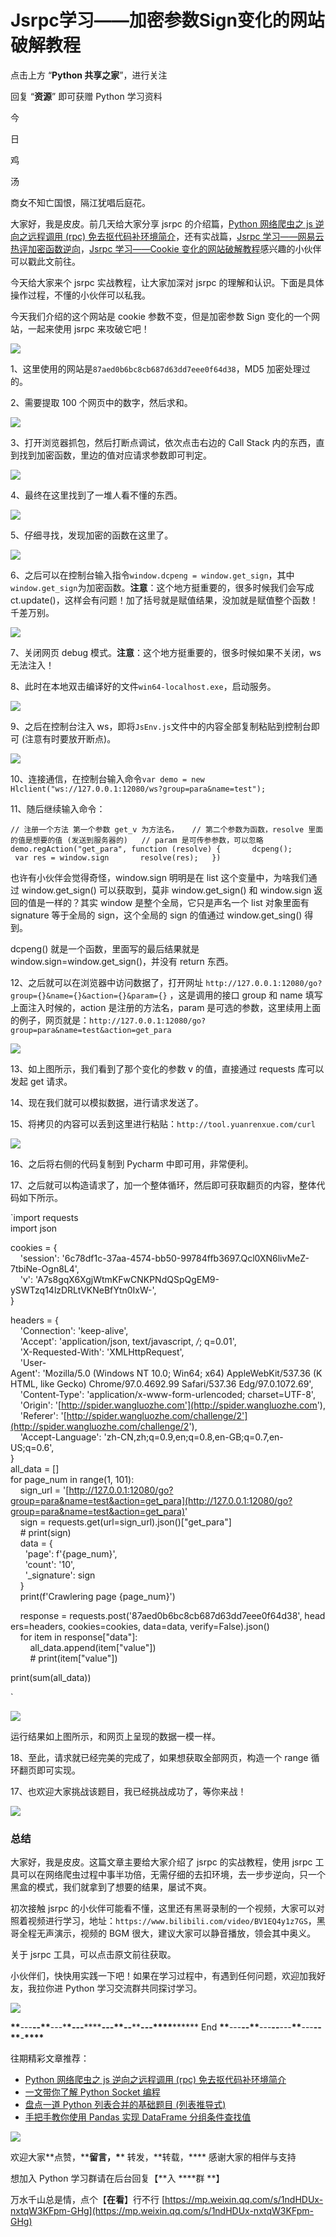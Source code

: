 # Jsrpc学习——加密参数Sign变化的网站破解教程
点击上方 “**Python 共享之家**”，进行关注

回复 “**资源**” 即可获赠 Python 学习资料

今

日

鸡

汤

商女不知亡国恨，隔江犹唱后庭花。

大家好，我是皮皮。前几天给大家分享 jsrpc 的介绍篇，[Python 网络爬虫之 js 逆向之远程调用 (rpc) 免去抠代码补环境简介](http://mp.weixin.qq.com/s?__biz=MzU5MjY2ODEwMQ==&mid=2247489430&idx=1&sn=708286eaa0174d39b22eb7f94d0eba50&chksm=fe1d633cc96aea2aa1e97476a90038b006883b89898d69c47c6e9ac42c386746c90c07aa6eb4&scene=21#wechat_redirect)，还有实战篇，[Jsrpc 学习——网易云热评加密函数逆向](http://mp.weixin.qq.com/s?__biz=MzU5MjY2ODEwMQ==&mid=2247489716&idx=1&sn=dae3e78c0534dfb2bce8124bc7496d27&chksm=fe1d6c1ec96ae50897fc55872acd77bbaaadedfa73938a06511b75d0bbcf935e6faae0cde357&scene=21#wechat_redirect)，[Jsrpc 学习——Cookie 变化的网站破解教程](http://mp.weixin.qq.com/s?__biz=MzU5MjY2ODEwMQ==&mid=2247489706&idx=1&sn=2bd4d54ae99d66cbd958a503bda9e17d&chksm=fe1d6c00c96ae5167f22cdb782a78d5cbad69ffe50ade8c85e78849885a9a82d3446e7d7e8bc&scene=21#wechat_redirect)感兴趣的小伙伴可以戳此文前往。  

今天给大家来个 jsrpc 实战教程，让大家加深对 jsrpc 的理解和认识。下面是具体操作过程，不懂的小伙伴可以私我。

今天我们介绍的这个网站是 cookie 参数不变，但是加密参数 Sign 变化的一个网站，一起来使用 jsrpc 来攻破它吧！

![](https://mmbiz.qpic.cn/mmbiz_png/PwoXOzvn9Y7GOuAhGUib1Y4ko2zh0ITR1WEEKUdrQ9Zm2kXtdWYPFuAicBcGmicJe7ySwtDL8qKjtX4icsSv2QxiaXw/640?wx_fmt=png)

1、这里使用的网站是`87aed0b6bc8cb687d63dd7eee0f64d38`，MD5 加密处理过的。

2、需要提取 100 个网页中的数字，然后求和。

![](https://mmbiz.qpic.cn/mmbiz_png/PwoXOzvn9Y7GOuAhGUib1Y4ko2zh0ITR1Lj6Zf8dkXDHCboMiaCyiarMjnvlcWnrFziabRtR7pJO3C76t26Bbhd60w/640?wx_fmt=png)

3、打开浏览器抓包，然后打断点调试，依次点击右边的 Call Stack 内的东西，直到找到加密函数，里边的值对应请求参数即可判定。

![](https://mmbiz.qpic.cn/mmbiz_png/PwoXOzvn9Y7GOuAhGUib1Y4ko2zh0ITR1aLIJvjEboTtWbBQkhludydECYxw4iadyNuhG8WA79O7soJicdY9UJJAw/640?wx_fmt=png)

4、最终在这里找到了一堆人看不懂的东西。

![](https://mmbiz.qpic.cn/mmbiz_png/PwoXOzvn9Y7GOuAhGUib1Y4ko2zh0ITR1qARtRuGABaXNxGU4gdqnZw17wHfkx49fzcrBJbRcE5Au3U5BHGWGmA/640?wx_fmt=png)

5、仔细寻找，发现加密的函数在这里了。

![](https://mmbiz.qpic.cn/mmbiz_png/PwoXOzvn9Y7GOuAhGUib1Y4ko2zh0ITR1s6Ce0picice5hP55foTPWtZfNgzj6LicfZC5mrq3MYvmcxiaUWzDAJeTjw/640?wx_fmt=png)

6、之后可以在控制台输入指令`window.dcpeng = window.get_sign`，其中`window.get_sign`为加密函数。**注意**：这个地方挺重要的，很多时候我们会写成 ct.update()，这样会有问题！加了括号就是赋值结果，没加就是赋值整个函数！千差万别。

![](https://mmbiz.qpic.cn/mmbiz_png/PwoXOzvn9Y7GOuAhGUib1Y4ko2zh0ITR1o1QXdrCzAZG9lrPouQzSic0EMt81z3g8qpCoKRqx4pmTtAxy3jLibTrQ/640?wx_fmt=png)

7、关闭网页 debug 模式。**注意**：这个地方挺重要的，很多时候如果不关闭，ws 无法注入！

8、此时在本地双击编译好的文件`win64-localhost.exe`，启动服务。

![](https://mmbiz.qpic.cn/mmbiz_png/PwoXOzvn9Y7GOuAhGUib1Y4ko2zh0ITR1Sa4jHvIjusMJRf1FP2e8aKbSQDY4YuXicYN8ojl5anPXLNTpFSaxL9g/640?wx_fmt=png)

9、之后在控制台注入 ws，即将`JsEnv.js`文件中的内容全部复制粘贴到控制台即可 (注意有时要放开断点)。

![](https://mmbiz.qpic.cn/mmbiz_png/PwoXOzvn9Y7GOuAhGUib1Y4ko2zh0ITR1ak0iakFoYNII0yrmN4C8B78EXJkMhTpflVh9VUqbciaiaJOyWvoolf8FA/640?wx_fmt=png)

10、连接通信，在控制台输入命令`var demo = new Hlclient("ws://127.0.0.1:12080/ws?group=para&name=test");`

11、随后继续输入命令：

`// 注册一个方法 第一个参数 get_v 为方法名，  
// 第二个参数为函数，resolve 里面的值是想要的值 (发送到服务器的)  
// param 是可传参参数，可以忽略  
demo.regAction("get_para", function (resolve) {  
    dcpeng();  
 var res = window.sign  
    resolve(res);  
})  
`

也许有小伙伴会觉得奇怪，window.sign 明明是在 list 这个变量中，为啥我们通过 window.get_sign() 可以获取到，莫非 window.get_sign() 和 window.sign 返回的值是一样的？其实 window 是整个全局，它只是声名一个 list 对象里面有 signature 等于全局的 sign，这个全局的 sign 的值通过 window.get_sing() 得到。

dcpeng() 就是一个函数，里面写的最后结果就是 window.sign=window.get_sign()，并没有 return 东西。

12、之后就可以在浏览器中访问数据了，打开网址 `http://127.0.0.1:12080/go?group={}&name={}&action={}&param={}` ，这是调用的接口 group 和 name 填写上面注入时候的，action 是注册的方法名，param 是可选的参数，这里续用上面的例子，网页就是：`http://127.0.0.1:12080/go?group=para&name=test&action=get_para`

![](https://mmbiz.qpic.cn/mmbiz_png/PwoXOzvn9Y7GOuAhGUib1Y4ko2zh0ITR12oicTvnGjj7Osx0tu93l2GN5oJaMia5rlibrXXWdGpuHs6o4gsficFQQJQ/640?wx_fmt=png)

13、如上图所示，我们看到了那个变化的参数 v 的值，直接通过 requests 库可以发起 get 请求。

14、现在我们就可以模拟数据，进行请求发送了。

15、将拷贝的内容可以丢到这里进行粘贴：`http://tool.yuanrenxue.com/curl`

![](https://mmbiz.qpic.cn/mmbiz_png/PwoXOzvn9Y7GOuAhGUib1Y4ko2zh0ITR1Gng6PLngp4DlNtAbgJZNtQpcaFaMhK1L4eVNce2zaEHFlibBVgpaBow/640?wx_fmt=png)

16、之后将右侧的代码复制到 Pycharm 中即可用，非常便利。

17、之后就可以构造请求了，加一个整体循环，然后即可获取翻页的内容，整体代码如下所示。

\`import requests  
import json

cookies = {  
    'session': '6c78df1c-37aa-4574-bb50-99784ffb3697.Qcl0XN6livMeZ-7tbiNe-Ogn8L4',  
    'v': 'A7s8gqX6XgjWtmKFwCNKPNdQSpQgEM9-ySWTzq14lzDRLtVKNeBfYtn0IxW-',  
}

headers = {  
    'Connection': 'keep-alive',  
    'Accept': 'application/json, text/javascript, _/_; q=0.01',  
    'X-Requested-With': 'XMLHttpRequest',  
    'User-Agent': 'Mozilla/5.0 (Windows NT 10.0; Win64; x64) AppleWebKit/537.36 (KHTML, like Gecko) Chrome/97.0.4692.99 Safari/537.36 Edg/97.0.1072.69',  
    'Content-Type': 'application/x-www-form-urlencoded; charset=UTF-8',  
    'Origin': '[http://spider.wangluozhe.com'](http://spider.wangluozhe.com'),  
    'Referer': '[http://spider.wangluozhe.com/challenge/2'](http://spider.wangluozhe.com/challenge/2'),  
    'Accept-Language': 'zh-CN,zh;q=0.9,en;q=0.8,en-GB;q=0.7,en-US;q=0.6',  
}  
all_data = \[]  
for page_num in range(1, 101):  
    sign_url = '[http://127.0.0.1:12080/go?group=para&name=test&action=get_para](http://127.0.0.1:12080/go?group=para&name=test&action=get_para)'  
    sign = requests.get(url=sign_url).json()["get_para"]  
    # print(sign)  
    data = {  
      'page': f'{page_num}',  
      'count': '10',  
      '\_signature': sign  
    }  
    print(f'Crawlering page {page_num}')

    response = requests.post('87aed0b6bc8cb687d63dd7eee0f64d38', headers=headers, cookies=cookies, data=data, verify=False).json()  
    for item in response["data"]&#x3A;  
        all_data.append(item["value"])  
        # print(item["value"])

print(sum(all_data))

\`

![](https://mmbiz.qpic.cn/mmbiz_png/PwoXOzvn9Y7GOuAhGUib1Y4ko2zh0ITR19b6UKvs5D81ZyTRibUKZHDusNErzH44f2vsPIWhjn4o8SEj6Q3Qkawg/640?wx_fmt=png)

运行结果如上图所示，和网页上呈现的数据一模一样。

18、至此，请求就已经完美的完成了，如果想获取全部网页，构造一个 range 循环翻页即可实现。

17、也欢迎大家挑战该题目，我已经挑战成功了，等你来战！

![](https://mmbiz.qpic.cn/mmbiz_png/PwoXOzvn9Y7GOuAhGUib1Y4ko2zh0ITR16vVEdH5NWoUUAAYOiciaZibq443zdlsm8RUznXaFicFvYqvFKwneseNrzA/640?wx_fmt=png)

### 总结

大家好，我是皮皮。这篇文章主要给大家介绍了 jsrpc 的实战教程，使用 jsrpc 工具可以在网络爬虫过程中事半功倍，无需仔细的去扣环境，去一步步逆向，只一个黑盒的模式，我们就拿到了想要的结果，屡试不爽。

初次接触 jsrpc 的小伙伴可能看不懂，这里还有黑哥录制的一个视频，大家可以对照着视频进行学习，地址：`https://www.bilibili.com/video/BV1EQ4y1z7GS`，黑哥全程无声演示，视频的 BGM 很大，建议大家可以静音播放，领会其中奥义。

关于 jsrpc 工具，可以点击原文前往获取。

小伙伴们，快快用实践一下吧！如果在学习过程中，有遇到任何问题，欢迎加我好友，我拉你进 Python 学习交流群共同探讨学习。

![](https://mmbiz.qpic.cn/mmbiz_png/PwoXOzvn9Y4HHpEYUuX6JPxnGySltZ0f2DMn3YuFaT1HwAYoicEoJ0c3DCmDypoCak84StmUt0Lmj4AQPqraFyg/640?wx_fmt=png)

****\*\*****---**--****\*\*******---\***\*---**\*\*\*\*****---**--****\*\*******---****************\*\*\*\***************** End ****\*\*****---**--****\*\*******---**--**---****\*\*****---**--****\*\*******-****************\*\*\*\*****************  

往期精彩文章推荐：

-   [Python 网络爬虫之 js 逆向之远程调用 (rpc) 免去抠代码补环境简介](http://mp.weixin.qq.com/s?__biz=MzU5MjY2ODEwMQ==&mid=2247489430&idx=1&sn=708286eaa0174d39b22eb7f94d0eba50&chksm=fe1d633cc96aea2aa1e97476a90038b006883b89898d69c47c6e9ac42c386746c90c07aa6eb4&scene=21#wechat_redirect)
-   [一文带你了解 Python Socket 编程](http://mp.weixin.qq.com/s?__biz=MzU5MjY2ODEwMQ==&mid=2247489440&idx=1&sn=0b72a71d0243833d7b4ea95806cc9802&chksm=fe1d630ac96aea1c44a9025dfdd27111c516a50301f9b1ce6782f1485e3ef3892fdef9170f26&scene=21#wechat_redirect)
-   [盘点一道 Python 列表合并的基础题目 (列表推导式)](http://mp.weixin.qq.com/s?__biz=MzU5MjY2ODEwMQ==&mid=2247489410&idx=1&sn=89c912f81a7e32a880d93f3d7c7b7286&chksm=fe1d6328c96aea3eba488e60169dbd3ba94841131550a4adbe3d1e881be591834b63f7c22660&scene=21#wechat_redirect)
-   [手把手教你使用 Pandas 实现 DataFrame 分组条件查找值](http://mp.weixin.qq.com/s?__biz=MzU5MjY2ODEwMQ==&mid=2247489397&idx=1&sn=2dc274f7553e108abfa47b7dda535048&chksm=fe1d63dfc96aeac99e6ed46f8b882fe88b8400730c79fbd8aafc43a171b56af73012a27fc1c8&scene=21#wechat_redirect)  

![](https://mmbiz.qpic.cn/mmbiz_png/peDq5Y9hmZaHvs19XSuQEGbkast75g4uziam64mHRseaJibQEIZGUgwWthoqHAiakAXcicszKuT0OgAbXM2k2hiaSyA/640?wx_fmt=png)

欢迎大家**点赞，\*\***留言，\***\* 转发，**转载，\*\*\*\* 感谢大家的相伴与支持

想加入 Python 学习群请在后台回复【**入 \*\***群 \*\*】

万水千山总是情，点个【**在看**】行不行 
 [https://mp.weixin.qq.com/s/1ndHDUx-nxtqW3KFpm-GHg](https://mp.weixin.qq.com/s/1ndHDUx-nxtqW3KFpm-GHg)
